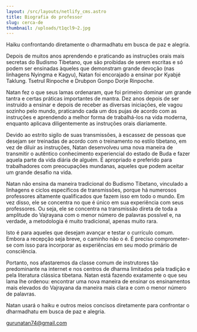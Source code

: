 ```yaml
---
layout: /src/layouts/netlify_cms.astro
title: Biografia do professor
slug: cerca-de
thumbnail: /uploads/t1qcl9~2.jpg
---
```

Haiku confrontando diretamente o dharmadhatu em busca de paz e alegria.

Depois de muitos anos aprendendo e praticando as instruções orais mais secretas do Budismo Tibetano, que são proibidas de serem escritas e só podem ser ensinadas àqueles que demonstram grande devoção (nas linhagens Nyingma e Kagyu), Natan foi encorajado a ensinar por Kyabjé Taklung. Tsetrul Rinpoche e Drubpon Gonpo Dorje Rinpoche.

Natan fez o que seus lamas ordenaram, que foi primeiro dominar um grande tantra e certas práticas importantes de mantra. Dez anos depois de ser instruído a ensinar e depois de receber as diversas iniciações, ele vagou sozinho pelo mundo, praticando cada um dos pujas de acordo com as instruções e aprendendo a melhor forma de trabalhá-los na vida moderna, enquanto aplicava diligentemente as instruções orais diariamente.

Devido ao estrito sigilo de suas transmissões, à escassez de pessoas que desejam ser treinadas de acordo com o treinamento no estilo tibetano, em vez de diluir as instruções, Natan desenvolveu uma nova maneira de transmitir o autêntico conhecimento experiencial do estado de Buda e fazer aquela parte da vida diária de alguém. É apropriado e preferido para trabalhadores com preocupações mundanas, aqueles que podem aceitar um grande desafio na vida.

Natan não ensina da maneira tradicional do Budismo Tibetano, vinculado a linhagens e ciclos específicos de transmissões, porque há numerosos professores altamente qualificados que fazem isso em todo o mundo. Em vez disso, ele se concentra no que é único em sua experiência com seus professores. Ou seja, ele se concentra na transmissão direta de toda a amplitude do Vajrayana com o menor número de palavras possível e, na verdade, a metodologia é muito tradicional, apenas muito rara.

Isto é para aqueles que desejam avançar e testar o currículo comum. Embora a recepção seja breve, o caminho não o é. É preciso comprometer-se com isso para incorporar as experiências em seu modo primário de consciência.

Portanto, nos afastaremos da classe comum de instrutores tão predominante na internet e nos centros de dharma limitados pela tradição e pela literatura clássica tibetana. Natan está fazendo exatamente o que seu lama lhe ordenou: encontrar uma nova maneira de ensinar os ensinamentos mais elevados do Vajrayana da maneira mais clara e com o menor número de palavras.

Natan usará o haiku e outros meios concisos diretamente para confrontar o dharmadhatu em busca de paz e alegria.

gurunatan74@gmail.com